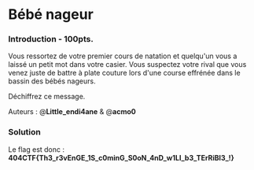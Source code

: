 <h1>Bébé nageur</h1>
<h3>Introduction - <b>100pts.</b></h3> 
<p>Vous ressortez de votre premier cours de natation et quelqu'un vous a laissé un petit mot dans votre casier. Vous suspectez votre rival que vous venez juste de battre à plate couture lors d'une course effrénée dans le bassin des bébés nageurs.

Déchiffrez ce message.

Auteurs : @<b>Little_endi4ane</b> & @<b>acmo0</b></p>

</hr>

<h3>Solution</h3>

Le flag est donc : <b>404CTF{Th3_r3vEnGE_1S_c0minG_S0oN_4nD_w1Ll_b3_TErRiBl3_!}</b>